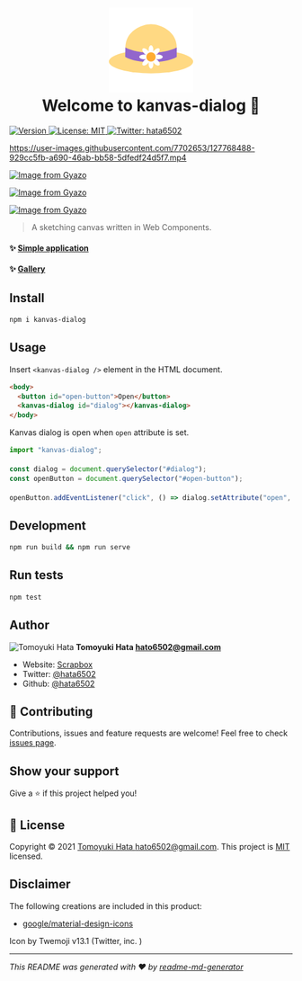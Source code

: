 <!-- markdownlint-disable -->
<h1 align="center">
  <img alt="" src="favicon.png" /><br />
  Welcome to kanvas-dialog 👋
</h1>

<p>
  <a href="https://www.npmjs.com/package/kanvas-dialog" target="_blank">
    <img alt="Version" src="https://img.shields.io/npm/v/kanvas-dialog.svg">
  </a>
  <a href="https://github.com/hata6502/kanvas/blob/main/LICENSE" target="_blank">
    <img alt="License: MIT" src="https://img.shields.io/badge/License-MIT-yellow.svg" />
  </a>
  <a href="https://twitter.com/hata6502" target="_blank">
    <img alt="Twitter: hata6502" src="https://img.shields.io/twitter/follow/hata6502.svg?style=social" />
  </a>
</p>

https://user-images.githubusercontent.com/7702653/127768488-929cc5fb-a690-46ab-bb58-5dfedf24d5f7.mp4

[![Image from Gyazo](https://i.gyazo.com/176246e8cf25ece127628772eec083cc.png)](https://gyazo.com/176246e8cf25ece127628772eec083cc)


[![Image from Gyazo](https://i.gyazo.com/2d19f366671b54fbe1042c071cd37114.png)](https://gyazo.com/2d19f366671b54fbe1042c071cd37114)

[![Image from Gyazo](https://i.gyazo.com/e36b6f9a45fabb17d0e19de34f8fb090.png)](https://gyazo.com/e36b6f9a45fabb17d0e19de34f8fb090)

> A sketching canvas written in Web Components.

#### ✨ [Simple application](https://kanvas.b-hood.site/)

#### ✨ [Gallery](https://scrapbox.io/hata6502/kanvas_%E3%81%8A%E7%B5%B5%E3%81%8B%E3%81%8D%E9%9B%86)

## Install

```sh
npm i kanvas-dialog
```

## Usage

Insert `<kanvas-dialog />` element in the HTML document.

```html
<body>
  <button id="open-button">Open</button>
  <kanvas-dialog id="dialog"></kanvas-dialog>
</body>
```

Kanvas dialog is open when `open` attribute is set.

```js
import "kanvas-dialog";

const dialog = document.querySelector("#dialog");
const openButton = document.querySelector("#open-button");

openButton.addEventListener("click", () => dialog.setAttribute("open", ""));
```

## Development

```bash
npm run build && npm run serve
```

## Run tests

```sh
npm test
```

## Author

<img alt="Tomoyuki Hata" src="https://avatars.githubusercontent.com/hata6502" width="48" /> **Tomoyuki Hata <hato6502@gmail.com>**

- Website: [Scrapbox](https://scrapbox.io/hata6502/)
- Twitter: [@hata6502](https://twitter.com/hata6502)
- Github: [@hata6502](https://github.com/hata6502)

## 🤝 Contributing

Contributions, issues and feature requests are welcome!
Feel free to check [issues page](https://github.com/hata6502/kanvas/issues).

## Show your support

Give a ⭐️ if this project helped you!

## 📝 License

Copyright © 2021 [Tomoyuki Hata <hato6502@gmail.com>](https://github.com/hata6502).
This project is [MIT](https://github.com/hata6502/kanvas/blob/main/LICENSE) licensed.

## Disclaimer

The following creations are included in this product:

- [google/material-design-icons](https://github.com/google/material-design-icons/blob/master/LICENSE)

Icon by Twemoji v13.1 (Twitter, inc. )

---

_This README was generated with ❤️ by [readme-md-generator](https://github.com/kefranabg/readme-md-generator)_
